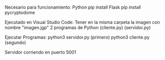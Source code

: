 
Necesario para funcionamiento:
  Python
  pip install Flask
  pip install pycryptodome



Ejecutado en Visual Studio Code:
  Tener en la misma carpeta la imagen con nombre "imagen.jgp"
  2 programas de Python (cliente.py) (servidor.py)


Ejecutar Programas:
python3 servidor.py (primero)
python3 cliente.py (segundo)


Servidor corriendo en puerto 5001

